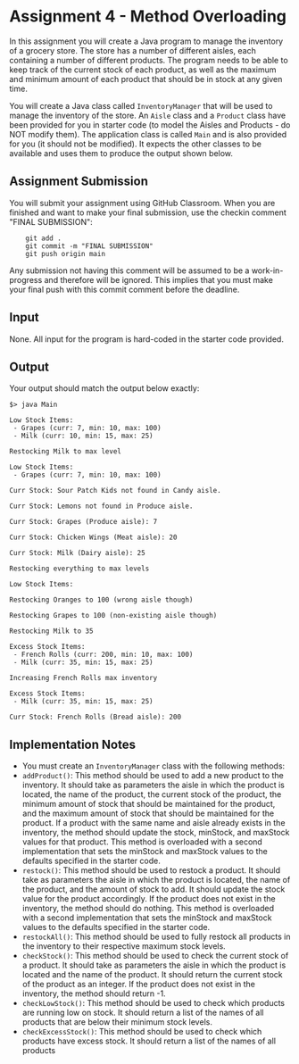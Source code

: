 # Assignment 4 - Method Overloading
In this assignment you will create a Java program to manage the inventory of a grocery store.
The store has a number of different aisles, each containing a number of different products.
The program needs to be able to keep track of the current stock of each product, as well as
the maximum and minimum amount of each product that should be in stock at any given time.

You will create a Java class called `InventoryManager` that will be used to manage the inventory
of the store. An `Aisle` class and a `Product` class have been provided for you in starter code
(to model the Aisles and Products - do NOT modify them). The application class is called `Main`
and is also provided for you (it should not be modified). It expects the other classes to be
available and uses them to produce the output shown below.

## Assignment Submission
You will submit your assignment using GitHub Classroom.  When you are finished and want to make your final submission, use the checkin comment "FINAL SUBMISSION":

        git add .
        git commit -m "FINAL SUBMISSION"
        git push origin main

Any submission not having this comment will be assumed to be a work-in-progress and therefore will be ignored.  This implies that you must make your final push with this commit comment before the deadline.

## Input
None.  All input for the program is hard-coded in the starter code provided.

## Output
Your output should match the output below exactly:

	$> java Main

	Low Stock Items:
	 - Grapes (curr: 7, min: 10, max: 100)
	 - Milk (curr: 10, min: 15, max: 25)
	
	Restocking Milk to max level
	
	Low Stock Items:
	 - Grapes (curr: 7, min: 10, max: 100)
	
	Curr Stock: Sour Patch Kids not found in Candy aisle.
	
	Curr Stock: Lemons not found in Produce aisle.
	
	Curr Stock: Grapes (Produce aisle): 7
	
	Curr Stock: Chicken Wings (Meat aisle): 20
	
	Curr Stock: Milk (Dairy aisle): 25
	
	Restocking everything to max levels
	
	Low Stock Items:
	
	Restocking Oranges to 100 (wrong aisle though)
	
	Restocking Grapes to 100 (non-existing aisle though)
	
	Restocking Milk to 35
	
	Excess Stock Items:
	 - French Rolls (curr: 200, min: 10, max: 100)
	 - Milk (curr: 35, min: 15, max: 25)
	
	Increasing French Rolls max inventory
	
	Excess Stock Items:
	 - Milk (curr: 35, min: 15, max: 25)
	
	Curr Stock: French Rolls (Bread aisle): 200

## Implementation Notes
- You must create an `InventoryManager` class with the following methods:
 - `addProduct()`: This method should be used to add a new product to the inventory. It should take as parameters the aisle in which the product is located, the name of the product, the current stock of the product, the minimum amount of stock that should be maintained for the product, and the maximum amount of stock that should be maintained for the product. If a product with the same name and aisle already exists in the inventory, the method should update the stock, minStock, and maxStock values for that product. This method is overloaded with a second implementation that sets the minStock and maxStock values to the defaults specified in the starter code.
 - `restock()`: This method should be used to restock a product. It should take as parameters the aisle in which the product is located, the name of the product, and the amount of stock to add. It should update the stock value for the product accordingly. If the product does not exist in the inventory, the method should do nothing. This method is overloaded with a second implementation that sets the minStock and maxStock values to the defaults specified in the starter code.
 - `restockAll()`: This method should be used to fully restock all products in the inventory to their respective maximum stock levels.
 - `checkStock()`: This method should be used to check the current stock of a product. It should take as parameters the aisle in which the product is located and the name of the product. It should return the current stock of the product as an integer. If the product does not exist in the inventory, the method should return -1.
 - `checkLowStock()`: This method should be used to check which products are running low on stock. It should return a list of the names of all products that are below their minimum stock levels.
 - `checkExcessStock()`: This method should be used to check which products have excess stock. It should return a list of the names of all products
